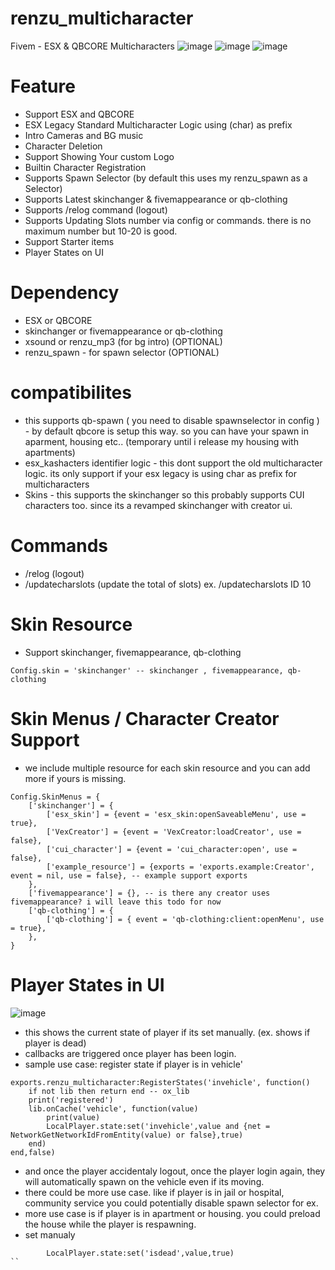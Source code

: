 # renzu_multicharacter
Fivem - ESX &amp; QBCORE Multicharacters
![image](https://user-images.githubusercontent.com/82306584/204109418-19518fb1-f2d3-4818-86b4-f41b21f423c3.png)
![image](https://user-images.githubusercontent.com/82306584/204109522-ad386b70-eeef-4a4c-8b84-f1d190e6a189.png)
![image](https://user-images.githubusercontent.com/82306584/204109548-2ce22080-4279-4e26-a4ca-d8e120e021ac.png)

# Feature
- Support ESX and QBCORE
- ESX Legacy Standard Multicharacter Logic using (char) as prefix
- Intro Cameras and BG music
- Character Deletion
- Support Showing Your custom Logo
- Builtin Character Registration
- Supports Spawn Selector (by default this uses my renzu_spawn as a Selector)
- Supports Latest skinchanger & fivemappearance or qb-clothing
- Supports /relog command (logout)
- Supports Updating Slots number via config or commands. there is no maximum number but 10-20 is good.
- Support Starter items
- Player States on UI

# Dependency
- ESX or QBCORE
- skinchanger or fivemappearance or qb-clothing
- xsound or renzu_mp3 (for bg intro) (OPTIONAL)
- renzu_spawn - for spawn selector (OPTIONAL)

# compatibilites
- this supports qb-spawn ( you need to disable spawnselector in config ) - by default qbcore is setup this way. so you can have your spawn in aparment, housing etc.. (temporary until i release my housing with apartments)
- esx_kashacters identifier logic - this dont support the old multicharacter logic. its only support if your esx legacy is using char as prefix for multicharacters
- Skins - this supports the skinchanger so this probably supports CUI characters too. since its a revamped skinchanger with creator ui.

# Commands
- /relog (logout)
- /updatecharslots (update the total of slots) ex. /updatecharslots ID 10

# Skin Resource
- Support skinchanger, fivemappearance, qb-clothing
```
Config.skin = 'skinchanger' -- skinchanger , fivemappearance, qb-clothing
```
# Skin Menus / Character Creator Support
- we include multiple resource for each skin resource and you can add more if yours is missing.
```
Config.SkinMenus = {
	['skinchanger'] = {
		['esx_skin'] = {event = 'esx_skin:openSaveableMenu', use = true},
		['VexCreator'] = {event = 'VexCreator:loadCreator', use = false},
		['cui_character'] = {event = 'cui_character:open', use = false},
		['example_resource'] = {exports = 'exports.example:Creator', event = nil, use = false}, -- example support exports
	},
	['fivemappearance'] = {}, -- is there any creator uses fivemappearance? i will leave this todo for now
	['qb-clothing'] = {
		['qb-clothing'] = { event = 'qb-clothing:client:openMenu', use = true},
	},
}
```

# Player States in UI
![image](https://user-images.githubusercontent.com/82306584/204421392-1f1df56b-60c2-483c-ba14-a5c7bd802f92.png)
- this shows the current state of player if its set manually. (ex. shows if player is dead)
- callbacks are triggered once player has been login.
- sample use case: register state if player is in vehicle'
```
exports.renzu_multicharacter:RegisterStates('invehicle', function()
 	if not lib then return end -- ox_lib
 	print('registered')
 	lib.onCache('vehicle', function(value)
 		print(value)
 		LocalPlayer.state:set('invehicle',value and {net = NetworkGetNetworkIdFromEntity(value) or false},true)
 	end)
end,false)
```
- and once the player accidentaly logout, once the player login again, they will automatically spawn on the vehicle even if its moving.
- there could be more use case. like if player is in jail or hospital, community service you could potentially disable spawn selector for ex.
- more use case is if player is in apartment or housing. you could preload the house while the player is respawning.
- set manualy
```
 		LocalPlayer.state:set('isdead',value,true)
``

